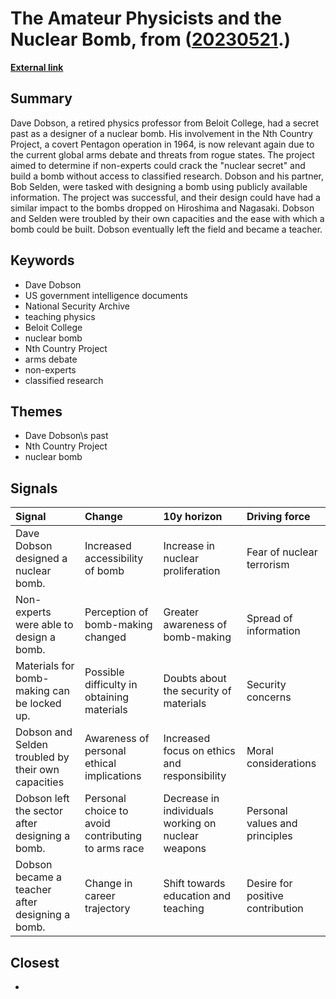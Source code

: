 # __The Amateur Physicists and the Nuclear Bomb__, from ([20230521](https://kghosh.substack.com/p/20230521).)

__[External link](https://www.theguardian.com/world/2003/jun/24/usa.science)__



## Summary

Dave Dobson, a retired physics professor from Beloit College, had a secret past as a designer of a nuclear bomb. His involvement in the Nth Country Project, a covert Pentagon operation in 1964, is now relevant again due to the current global arms debate and threats from rogue states. The project aimed to determine if non-experts could crack the "nuclear secret" and build a bomb without access to classified research. Dobson and his partner, Bob Selden, were tasked with designing a bomb using publicly available information. The project was successful, and their design could have had a similar impact to the bombs dropped on Hiroshima and Nagasaki. Dobson and Selden were troubled by their own capacities and the ease with which a bomb could be built. Dobson eventually left the field and became a teacher.

## Keywords

* Dave Dobson
* US government intelligence documents
* National Security Archive
* teaching physics
* Beloit College
* nuclear bomb
* Nth Country Project
* arms debate
* non-experts
* classified research

## Themes

* Dave Dobson\s past
* Nth Country Project
* nuclear bomb

## Signals

| Signal                                             | Change                                             | 10y horizon                                        | Driving force                    |
|:---------------------------------------------------|:---------------------------------------------------|:---------------------------------------------------|:---------------------------------|
| Dave Dobson designed a nuclear bomb.               | Increased accessibility of bomb                    | Increase in nuclear proliferation                  | Fear of nuclear terrorism        |
| Non-experts were able to design a bomb.            | Perception of bomb-making changed                  | Greater awareness of bomb-making                   | Spread of information            |
| Materials for bomb-making can be locked up.        | Possible difficulty in obtaining materials         | Doubts about the security of materials             | Security concerns                |
| Dobson and Selden troubled by their own capacities | Awareness of personal ethical implications         | Increased focus on ethics and responsibility       | Moral considerations             |
| Dobson left the sector after designing a bomb.     | Personal choice to avoid contributing to arms race | Decrease in individuals working on nuclear weapons | Personal values and principles   |
| Dobson became a teacher after designing a bomb.    | Change in career trajectory                        | Shift towards education and teaching               | Desire for positive contribution |

## Closest

* 